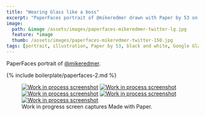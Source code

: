 ```yaml
---
title: "Wearing Glass like a boss"
excerpt: "PaperFaces portrait of @mikeredmer drawn with Paper by 53 on an iPad."
image: 
  path: &image /assets/images/paperfaces-mikeredmer-twitter-lg.jpg 
  feature: *image
  thumb: /assets/images/paperfaces-mikeredmer-twitter-150.jpg
tags: [portrait, illustration, Paper by 53, black and white, Google Glass]
---
```


PaperFaces portrait of [@mikeredmer](http://twitter.com/mikeredmer).

{% include boilerplate/paperfaces-2.md %}

<figure class="third">
	<a href="{{ site.url }}/assets/images/paperfaces-mikeredmer-process-1-lg.jpg"><img src="{{ site.url }}/assets/images/paperfaces-mikeredmer-process-1-600.jpg" alt="Work in process screenshot"></a>
	<a href="{{ site.url }}/assets/images/paperfaces-mikeredmer-process-2-lg.jpg"><img src="{{ site.url }}/assets/images/paperfaces-mikeredmer-process-2-600.jpg" alt="Work in process screenshot"></a>
	<a href="{{ site.url }}/assets/images/paperfaces-mikeredmer-process-3-lg.jpg"><img src="{{ site.url }}/assets/images/paperfaces-mikeredmer-process-3-600.jpg" alt="Work in process screenshot"></a>
	<a href="{{ site.url }}/assets/images/paperfaces-mikeredmer-process-4-lg.jpg"><img src="{{ site.url }}/assets/images/paperfaces-mikeredmer-process-4-600.jpg" alt="Work in process screenshot"></a>
	<a href="{{ site.url }}/assets/images/paperfaces-mikeredmer-process-5-lg.jpg"><img src="{{ site.url }}/assets/images/paperfaces-mikeredmer-process-5-600.jpg" alt="Work in process screenshot"></a>
	<figcaption>Work in progress screen captures Made with Paper.</figcaption>
</figure>